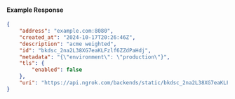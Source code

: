<!-- Code generated for API Clients. DO NOT EDIT. -->

#### Example Response

```json
{
	"address": "example.com:8080",
	"created_at": "2024-10-17T20:26:46Z",
	"description": "acme weighted",
	"id": "bkdsc_2na2L38XG7eaKLFzlf6ZZdPaHdj",
	"metadata": "{\"environment\": \"production\"}",
	"tls": {
		"enabled": false
	},
	"uri": "https://api.ngrok.com/backends/static/bkdsc_2na2L38XG7eaKLFzlf6ZZdPaHdj"
}
```
